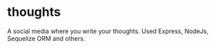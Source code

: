 # thoughts
A social media where you write your thoughts. Used Express, NodeJs, Sequelize ORM and others.
